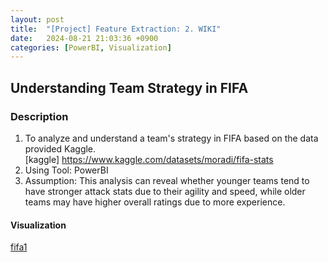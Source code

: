 ```yaml
---
layout: post
title:  "[Project] Feature Extraction: 2. WIKI"
date:   2024-08-21 21:03:36 +0900
categories: [PowerBI, Visualization]
---
```


## Understanding Team Strategy in FIFA 
### Description  
1. To analyze and understand a team's strategy in FIFA based on the data provided Kaggle.  
[kaggle] https://www.kaggle.com/datasets/moradi/fifa-stats  
2. Using Tool: PowerBI  
3. Assumption: This analysis can reveal whether younger teams tend to have stronger attack stats due to their agility and speed, while older teams may have higher overall ratings due to more experience.  


#### Visualization  
[fifa1](https://github.com/user-attachments/files/17626169/fifa.pdf)  


